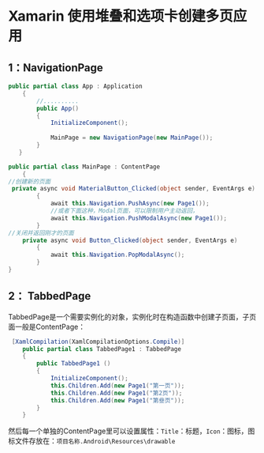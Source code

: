 # Xamarin 使用堆叠和选项卡创建多页应用

## 1：NavigationPage

```c#
public partial class App : Application
    {
        //..........
        public App()
        {
            InitializeComponent();
            
            MainPage = new NavigationPage(new MainPage());
        }
   }

public partial class MainPage : ContentPage
    {
//创建新的页面
 private async void MaterialButton_Clicked(object sender, EventArgs e)
        {
            await this.Navigation.PushAsync(new Page1());
            //或者下面这种，Modal页面，可以限制用户主动返回，
            await this.Navigation.PushModalAsync(new Page1());
        }
//关闭并返回刚才的页面
    private async void Button_Clicked(object sender, EventArgs e)
        {
            await this.Navigation.PopModalAsync();
        }
}
```

## 2： TabbedPage

TabbedPage是一个需要实例化的对象，实例化时在构造函数中创建子页面，子页面一般是ContentPage：

```c#
 [XamlCompilation(XamlCompilationOptions.Compile)]
    public partial class TabbedPage1 : TabbedPage
    {
        public TabbedPage1 ()
        {
            InitializeComponent();
            this.Children.Add(new Page1("第一页"));
            this.Children.Add(new Page1("第2页"));
            this.Children.Add(new Page1("第叄页"));
        }
    }
```

然后每一个单独的ContentPage里可以设置属性：`Title`：标题，`Icon`：图标，图标文件存放在：`项目名称.Android\Resources\drawable`

